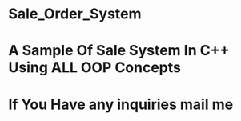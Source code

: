 # Sale_Order_System
# A Sample Of Sale System In C++ Using ALL OOP Concepts 
# If You Have any inquiries mail me
